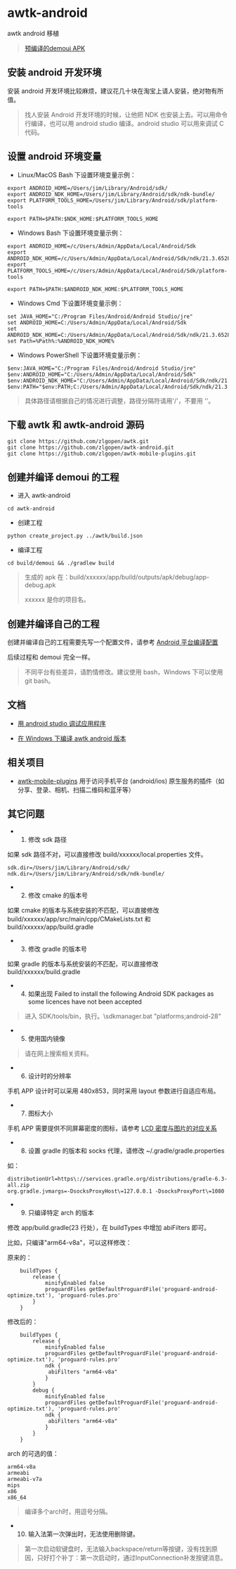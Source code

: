 # awtk-android

awtk android 移植

> [预编译的demoui APK](http://zlgawtk.bceapp.com/awtk/demos/demoui.apk)

## 安装 android 开发环境

安装 android 开发环境比较麻烦，建议花几十块在淘宝上请人安装，绝对物有所值。

> 找人安装 Android 开发环境的时候，让他把 NDK 也安装上去。可以用命令行编译，也可以用 android studio 编译。android studio 可以用来调试 C 代码。

## 设置 android 环境变量

* Linux/MacOS Bash 下设置环境变量示例：

```
export ANDROID_HOME=/Users/jim/Library/Android/sdk/
export ANDROID_NDK_HOME=/Users/jim/Library/Android/sdk/ndk-bundle/
export PLATFORM_TOOLS_HOME=/Users/jim/Library/Android/sdk/platform-tools

export PATH=$PATH:$NDK_HOME:$PLATFORM_TOOLS_HOME
```

* Windows Bash 下设置环境变量示例：

```
export ANDROID_HOME=/c/Users/Admin/AppData/Local/Android/Sdk
export ANDROID_NDK_HOME=/c/Users/Admin/AppData/Local/Android/Sdk/ndk/21.3.6528147
export PLATFORM_TOOLS_HOME=/c/Users/Admin/AppData/Local/Android/Sdk/platform-tools

export PATH=$PATH:$ANDROID_NDK_HOME:$PLATFORM_TOOLS_HOME
```

* Windows Cmd 下设置环境变量示例：

```
set JAVA_HOME="C:/Program Files/Android/Android Studio/jre"
set ANDROID_HOME=C:/Users/Admin/AppData/Local/Android/Sdk
set ANDROID_NDK_HOME=C:/Users/Admin/AppData/Local/Android/Sdk/ndk/21.3.6528147
set Path=%Path%:%ANDROID_NDK_HOME%

```

* Windows PowerShell 下设置环境变量示例：

```
$env:JAVA_HOME="C:/Program Files/Android/Android Studio/jre"
$env:ANDROID_HOME="C:/Users/Admin/AppData/Local/Android/Sdk"
$env:ANDROID_NDK_HOME="C:/Users/Admin/AppData/Local/Android/Sdk/ndk/21.3.6528147"
$env:PATH="$env:PATH;C:/Users/Admin/AppData/Local/Android/Sdk/ndk/21.3.6528147"
```

> 具体路径请根据自己的情况进行调整，路径分隔符请用'/'，不要用 '\'。

## 下载 awtk 和 awtk-android 源码

```
git clone https://github.com/zlgopen/awtk.git
git clone https://github.com/zlgopen/awtk-android.git
git clone https://github.com/zlgopen/awtk-mobile-plugins.git
```

## 创建并编译 demoui 的工程

* 进入 awtk-android

```
cd awtk-android 
```

* 创建工程

```
python create_project.py ../awtk/build.json
```

* 编译工程

```
cd build/demoui && ./gradlew build
```

> 生成的 apk 在：build/xxxxxx/app/build/outputs/apk/debug/app-debug.apk 
> 
> xxxxxx 是你的项目名。

## 创建并编译自己的工程

创建并编译自己的工程需要先写一个配置文件，请参考 [Android 平台编译配置](https://github.com/zlgopen/awtk/blob/master/docs/build_config.md)

后续过程和 demoui 完全一样。

> 不同平台有些差异，请酌情修改。建议使用 bash，Windows 下可以使用 git bash。

## 文档

* [用 android studio 调试应用程序](docs/how_to_debug_app_with_android_studio.md)

* [在 Windows 下编译 awtk android 版本](docs/build_on_windows.md)

## 相关项目

* [awtk-mobile-plugins](https://github.com/zlgopen/awtk-mobile-plugins) 用于访问手机平台 (android/ios) 原生服务的插件（如分享、登录、相机、扫描二维码和蓝牙等）

## 其它问题

* 1. 修改 sdk 路径

如果 sdk 路径不对，可以直接修改 build/xxxxxx/local.properties 文件。

```
sdk.dir=/Users/jim/Library/Android/sdk/
ndk.dir=/Users/jim/Library/Android/sdk/ndk-bundle/
```

* 2. 修改 cmake 的版本号

如果 cmake 的版本与系统安装的不匹配，可以直接修改 build/xxxxxx/app/src/main/cpp/CMakeLists.txt 和 build/xxxxxx/app/build.gradle

* 3. 修改 gradle 的版本号

如果 gradle 的版本与系统安装的不匹配，可以直接修改 build/xxxxxx/build.gradle

* 4. 如果出现 Failed to install the following Android SDK packages as some licences have not been accepted

> 进入 SDK/tools/bin，执行。\sdkmanager.bat "platforms;android-28"

* 5. 使用国内镜像

> 请在网上搜索相关资料。

* 6. 设计时的分辨率

手机 APP 设计时可以采用 480x853，同时采用 layout 参数进行自适应布局。

* 7. 图标大小

手机 APP 需要提供不同屏幕密度的图标，请参考 [LCD 密度与图片的对应关系](https://github.com/zlgopen/awtk/blob/master/demos/assets/default/raw/images/README.md)

* 8. 设置 gradle 的版本和 socks 代理，请修改 ~/.gradle/gradle.properties

如：

```
distributionUrl=https\://services.gradle.org/distributions/gradle-6.3-all.zip
org.gradle.jvmargs=-DsocksProxyHost\=127.0.0.1 -DsocksProxyPort\=1080
```

* 9. 只编译特定 arch 的版本

修改 app/build.gradle(23 行处），在 buildTypes 中增加 abiFilters 即可。

比如，只编译"arm64-v8a"，可以这样修改：

原来的：
```
    buildTypes {
        release {
            minifyEnabled false
            proguardFiles getDefaultProguardFile('proguard-android-optimize.txt'), 'proguard-rules.pro'
        }   
    }  
```

修改后的：
```
    buildTypes {
        release {
            minifyEnabled false
            proguardFiles getDefaultProguardFile('proguard-android-optimize.txt'), 'proguard-rules.pro'
            ndk {
             abiFilters "arm64-v8a"
            }
        }
        debug {
            minifyEnabled false
            proguardFiles getDefaultProguardFile('proguard-android-optimize.txt'), 'proguard-rules.pro'
            ndk {
             abiFilters "arm64-v8a"
            }
        }
    }
```

arch 的可选的值：

```
arm64-v8a
armeabi
armeabi-v7a
mips
x86
x86_64
```

> 编译多个arch时，用逗号分隔。

* 10. 输入法第一次弹出时，无法使用删除键。

> 第一次启动软键盘时，无法输入backspace/return等按键，没有找到原因，只好打个补丁：第一次启动时，通过InputConnection补发按键消息。
    
